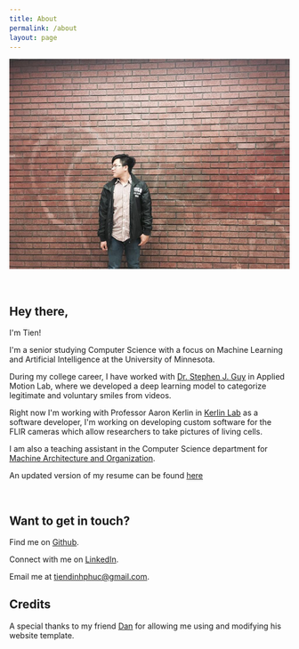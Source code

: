 ```yaml
---
title: About
permalink: /about
layout: page
---
```

![me](/assets/img/about/me.jpg)

<br/>

## Hey there,

I'm Tien!

I'm a senior studying Computer Science with a focus on Machine Learning and Artificial Intelligence at the University of Minnesota.

During my college career, I have worked with [Dr. Stephen J. Guy](https://www-users.cs.umn.edu/~sjguy/) in Applied Motion Lab, where we developed a deep 
learning model to categorize legitimate and voluntary smiles from videos.

Right now I'm working with Professor Aaron Kerlin in [Kerlin Lab](https://kerlinlab.org/) as a software developer,
I'm working on developing custom software for the FLIR cameras which allow researchers to take pictures of living cells.

I am also a teaching assistant in the Computer Science department for
[Machine Architecture and Organization](https://www-users.cs.umn.edu/~kauffman/2021/).

An updated version of my resume can be found [here](/assets/resume.pdf)

<br/>

## Want to get in touch?

Find me on [Github](http://github.com/tienpdinh).

Connect with me on [LinkedIn](https://www.linkedin.com/in/tien-dinh).

Email me at [tiendinhphuc@gmail.com](mailto:tiendinhphuc@gmail.com).

## Credits

A special thanks to my friend [Dan](https://danielshervheim.com/) for allowing me using and modifying his website template.
